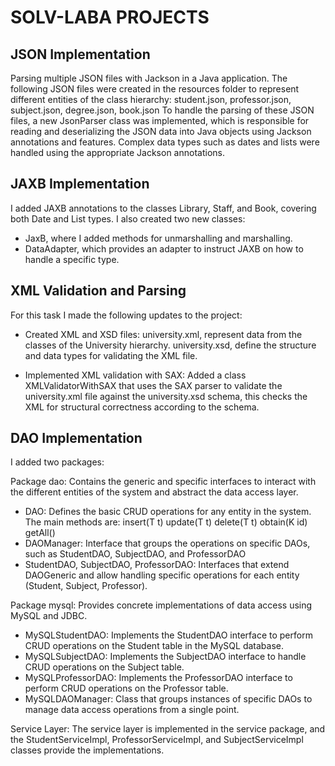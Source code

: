 # SOLV-LABA PROJECTS 
## JSON Implementation
Parsing multiple JSON files with Jackson in a Java application. The following JSON files were created in the resources folder to represent different entities of the class hierarchy: student.json, professor.json, subject.json, degree.json, book.json
To handle the parsing of these JSON files, a new JsonParser class was implemented, which is responsible for reading and deserializing the JSON data into Java objects using Jackson annotations and features. Complex data types such as dates and lists were handled using the appropriate Jackson annotations.

## JAXB Implementation
I added JAXB annotations to the classes Library, Staff, and Book, covering both Date and List types. 
I also created two new classes:
+ JaxB, where I added methods for unmarshalling and marshalling.
+ DataAdapter, which provides an adapter to instruct JAXB on how to handle a specific type.

## XML Validation and Parsing 
For this task I made the following updates to the project:

+ Created XML and XSD files:
university.xml, represent data from the classes of the University hierarchy.
university.xsd,  define the structure and data types for validating the XML file.

+ Implemented XML validation with SAX:
Added a class XMLValidatorWithSAX that uses the SAX parser to validate the university.xml file against the university.xsd schema, this checks the XML for structural correctness according to the schema.

## DAO Implementation
I added two packages:

Package dao: Contains the generic and specific interfaces to interact with the different entities of the system and abstract the data access layer.
+ DAO<T>: Defines the basic CRUD operations for any entity in the system. The main methods are:
        insert(T t)
        update(T t)
        delete(T t)
        obtain(K id)
        getAll()
+ DAOManager: Interface that groups the operations on specific DAOs, such as StudentDAO, SubjectDAO, and ProfessorDAO
+ StudentDAO, SubjectDAO, ProfessorDAO: Interfaces that extend DAOGeneric and allow handling specific operations for each entity (Student, Subject, Professor).

Package mysql: Provides concrete implementations of data access using MySQL and JDBC.
+ MySQLStudentDAO: Implements the StudentDAO interface to perform CRUD operations on the Student table in the MySQL database.
+ MySQLSubjectDAO: Implements the SubjectDAO interface to handle CRUD operations on the Subject table.
+ MySQLProfessorDAO: Implements the ProfessorDAO interface to perform CRUD operations on the Professor table.
+ MySQLDAOManager: Class that groups instances of specific DAOs to manage data access operations from a single point.

Service Layer: The service layer is implemented in the service package, and the StudentServiceImpl, ProfessorServiceImpl, and SubjectServiceImpl classes provide the implementations.





